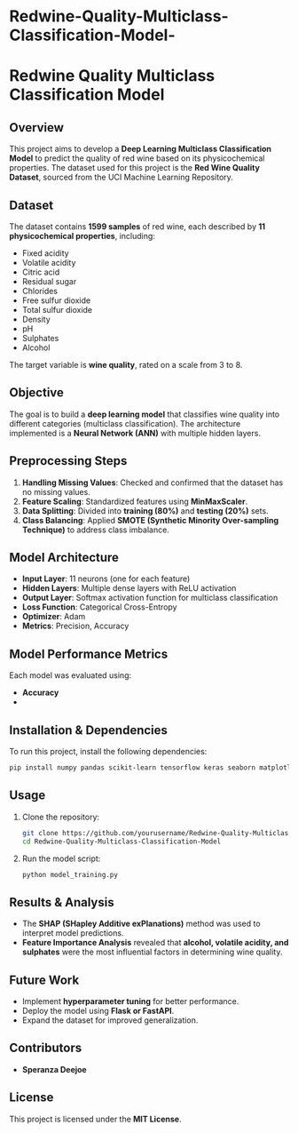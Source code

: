 # Redwine-Quality-Multiclass-Classification-Model-
# Redwine Quality Multiclass Classification Model

## Overview
This project aims to develop a **Deep Learning Multiclass Classification Model** to predict the quality of red wine based on its physicochemical properties. The dataset used for this project is the **Red Wine Quality Dataset**, sourced from the UCI Machine Learning Repository.

## Dataset
The dataset contains **1599 samples** of red wine, each described by **11 physicochemical properties**, including:
- Fixed acidity
- Volatile acidity
- Citric acid
- Residual sugar
- Chlorides
- Free sulfur dioxide
- Total sulfur dioxide
- Density
- pH
- Sulphates
- Alcohol

The target variable is **wine quality**, rated on a scale from 3 to 8.

## Objective
The goal is to build a **deep learning model** that classifies wine quality into different categories (multiclass classification). The architecture implemented is a **Neural Network (ANN)** with multiple hidden layers.

## Preprocessing Steps
1. **Handling Missing Values**: Checked and confirmed that the dataset has no missing values.
2. **Feature Scaling**: Standardized features using **MinMaxScaler**.
3. **Data Splitting**: Divided into **training (80%)** and **testing (20%)** sets.
4. **Class Balancing**: Applied **SMOTE (Synthetic Minority Over-sampling Technique)** to address class imbalance.

## Model Architecture
- **Input Layer**: 11 neurons (one for each feature)
- **Hidden Layers**: Multiple dense layers with ReLU activation
- **Output Layer**: Softmax activation function for multiclass classification
- **Loss Function**: Categorical Cross-Entropy
- **Optimizer**: Adam
- **Metrics**: Precision, Accuracy

## Model Performance Metrics
Each model was evaluated using:
- **Accuracy**
- 
## Installation & Dependencies
To run this project, install the following dependencies:
```bash
pip install numpy pandas scikit-learn tensorflow keras seaborn matplotlib imbalanced-learn
```

## Usage
1. Clone the repository:
   ```bash
   git clone https://github.com/yourusername/Redwine-Quality-Multiclass-Classification-Model.git
   cd Redwine-Quality-Multiclass-Classification-Model
   ```
2. Run the model script:
   ```bash
   python model_training.py
   ```

## Results & Analysis
- The **SHAP (SHapley Additive exPlanations)** method was used to interpret model predictions.
- **Feature Importance Analysis** revealed that **alcohol, volatile acidity, and sulphates** were the most influential factors in determining wine quality.

## Future Work
- Implement **hyperparameter tuning** for better performance.
- Deploy the model using **Flask or FastAPI**.
- Expand the dataset for improved generalization.

## Contributors
- **Speranza Deejoe**

## License
This project is licensed under the **MIT License**.
